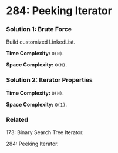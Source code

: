 # 284: Peeking Iterator

### Solution 1: Brute Force
Build customized LinkedList.

**Time Complexity:** `O(N)`.

**Space Complexity:** `O(N)`.

### Solution 2: Iterator Properties
**Time Complexity:** `O(N)`.

**Space Complexity:** `O(1)`.

### Related
173: Binary Search Tree Iterator.

284: Peeking Iterator.
